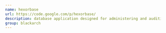 ```yaml
---
name: hexorbase
url: https://code.google.com/p/hexorbase/
description: database application designed for administering and auditing multiple database servers simultaneously from a centralized location. It is capable of performing SQL queries and bruteforce attacks against common database servers (MySQL, SQLite, Microsoft SQL Server, Oracle, PostgreSQL). URL : https://code.google.com/p/hexorbase/ Groups : blackarch blackarch-fuzzer blackarch-scanner
group: blackarch
---
```

